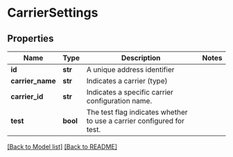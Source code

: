 # CarrierSettings

## Properties
Name | Type | Description | Notes
------------ | ------------- | ------------- | -------------
**id** | **str** | A unique address identifier | 
**carrier_name** | **str** | Indicates a carrier (type) | 
**carrier_id** | **str** | Indicates a specific carrier configuration name. | 
**test** | **bool** |  The test flag indicates whether to use a carrier configured for test.   | 

[[Back to Model list]](../README.md#documentation-for-models) [[Back to README]](../README.md)


